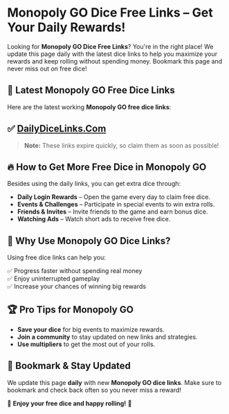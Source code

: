 # Monopoly GO Dice Free Links – Get Your Daily Rewards!

Looking for **Monopoly GO Dice Free Links**? You're in the right place! We update this page daily with the latest dice links to help you maximize your rewards and keep rolling without spending money. Bookmark this page and never miss out on free dice!

## 🎲 Latest Monopoly GO Free Dice Links

Here are the latest working **Monopoly GO free dice links**:

## ✅ [DailyDiceLinks.Com](https://dailydicelinks.com/)  


> **Note:** These links expire quickly, so claim them as soon as possible!

## 🔥 How to Get More Free Dice in Monopoly GO

Besides using the daily links, you can get extra dice through:

- **Daily Login Rewards** – Open the game every day to claim free dice.
- **Events & Challenges** – Participate in special events to win extra rolls.
- **Friends & Invites** – Invite friends to the game and earn bonus dice.
- **Watching Ads** – Watch short ads to receive free dice.

## 📌 Why Use Monopoly GO Dice Links?

Using free dice links can help you:

✅ Progress faster without spending real money  
✅ Enjoy uninterrupted gameplay  
✅ Increase your chances of winning big rewards  

## 🏆 Pro Tips for Monopoly GO

- **Save your dice** for big events to maximize rewards.
- **Join a community** to stay updated on new links and strategies.
- **Use multipliers** to get the most out of your rolls.

## 📅 Bookmark & Stay Updated

We update this page **daily** with new **Monopoly GO dice links**. Make sure to bookmark and check back often so you never miss a reward!

🚀 **Enjoy your free dice and happy rolling!** 🎲

